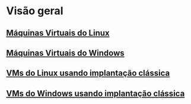 # Visão geral
## [Máquinas Virtuais do Linux](virtual-machines-linux-azure-overview.md?toc=%2fazure%2fvirtual-machines%2flinux%2ftoc.json)
## [Máquinas Virtuais do Windows](virtual-machines-Windows-about.md?toc=%2fazure%2fvirtual-machines%2fwindows%2ftoc.json)
## [VMs do Linux usando implantação clássica](virtual-machines-linux-azure-overview.md?toc=%2fazure%2fvirtual-machines%2flinux%2fclassic%2ftoc.json)
## [VMs do Windows usando implantação clássica](virtual-machines-windows-about.md?toc=%2fazure%2fvirtual-machines%2fwindows%2fclassic%2ftoc.json)



<!--HONumber=Nov16_HO2-->


